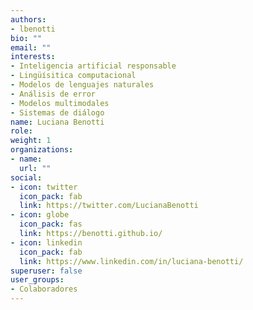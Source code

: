 ```yaml
---
authors:
- lbenotti
bio: ""
email: ""
interests:
- Inteligencia artificial responsable
- Lingüísitica computacional
- Modelos de lenguajes naturales
- Análisis de error
- Modelos multimodales
- Sistemas de diálogo
name: Luciana Benotti
role:
weight: 1
organizations:
- name: 
  url: ""
social:
- icon: twitter
  icon_pack: fab
  link: https://twitter.com/LucianaBenotti
- icon: globe
  icon_pack: fas
  link: https://benotti.github.io/
- icon: linkedin
  icon_pack: fab
  link: https://www.linkedin.com/in/luciana-benotti/
superuser: false
user_groups:
- Colaboradores
---
```

